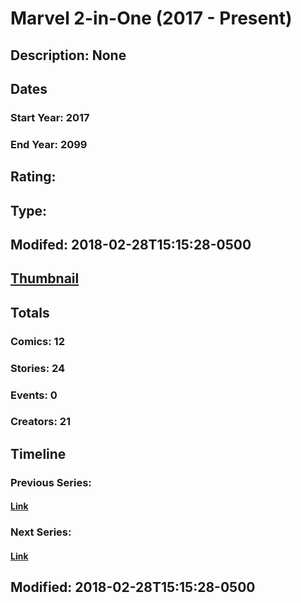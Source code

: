 # Marvel 2-in-One (2017 - Present)
## Description: None
## Dates
### Start Year: 2017
### End Year: 2099
## Rating: 
## Type: 
## Modifed: 2018-02-28T15:15:28-0500
## [Thumbnail](http://i.annihil.us/u/prod/marvel/i/mg/c/90/5a970dc6dea92.jpg)
## Totals
### Comics: 12
### Stories: 24
### Events: 0
### Creators: 21
## Timeline
### Previous Series: 
#### [Link]()
### Next Series: 
#### [Link]()
## Modified: 2018-02-28T15:15:28-0500